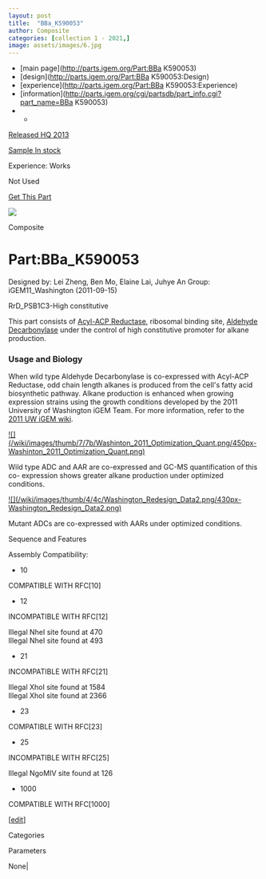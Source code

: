 ```yaml
---
layout: post
title:  "BBa_K590053"
author: Composite
categories: [collection 1 - 2021,] 
image: assets/images/6.jpg
---
```



  * [main page](http://parts.igem.org/Part:BBa K590053)
  * [design](http://parts.igem.org/Part:BBa K590053:Design)
  * [experience](http://parts.igem.org/Part:BBa K590053:Experience)
  * [information](http://parts.igem.org/cgi/partsdb/part_info.cgi?part_name=BBa K590053)
  *   * 

[Released HQ 2013](http://parts.igem.org/Help:Part_Status_Box)

[Sample In stock](http://parts.igem.org/Help:Part_Status_Box)

Experience: Works

Not Used

[ Get This Part](http://parts.igem.org/partsdb/get_part.cgi?part=BBa_K590053)

![](http://parts.igem.org/images/partbypart/icon_composite.png)

Composite

# Part:BBa_K590053

Designed by: Lei Zheng, Ben Mo, Elaine Lai, Juhye An   Group:
iGEM11_Washington   (2011-09-15)

RrD_PSB1C3-High constitutive

This part consists of [Acyl-ACP
Reductase](http://parts.igem.org/wiki/index.php?title=Part:BBa_K590032),
ribosomal binding site, [Aldehyde
Decarbonylase](http://parts.igem.org/Part:BBa_K590031) under the control of
high constitutive promoter for alkane production.

### Usage and Biology

When wild type Aldehyde Decarbonylase is co-expressed with Acyl-ACP Reductase,
odd chain length alkanes is produced from the cell's fatty acid biosynthetic
pathway. Alkane production is enhanced when growing expression strains using
the growth conditions developed by the 2011 University of Washington iGEM
Team. For more information, refer to the [2011 UW iGEM
wiki](http://2011.igem.org/Team:Washington).

[![](/wiki/images/thumb/7/7b/Washinton_2011_Optimization_Quant.png/450px-
Washinton_2011_Optimization_Quant.png)](/File:Washinton_2011_Optimization_Quant.png)

[](/File:Washinton_2011_Optimization_Quant.png "Enlarge")

Wild type ADC and AAR are co-expressed and GC-MS quantification of this co-
expression shows greater alkane production under optimized conditions.

[![](/wiki/images/thumb/4/4c/Washington_Redesign_Data2.png/430px-
Washington_Redesign_Data2.png)](/File:Washington_Redesign_Data2.png)

[](/File:Washington_Redesign_Data2.png "Enlarge")

Mutant ADCs are co-expressed with AARs under optimized conditions.

  

  
Sequence and Features

  

Assembly Compatibility:

  * 10

COMPATIBLE WITH RFC[10]

  * 12

INCOMPATIBLE WITH RFC[12]

Illegal NheI site found at 470  
Illegal NheI site found at 493  

  * 21

INCOMPATIBLE WITH RFC[21]

Illegal XhoI site found at 1584  
Illegal XhoI site found at 2366  

  * 23

COMPATIBLE WITH RFC[23]

  * 25

INCOMPATIBLE WITH RFC[25]

Illegal NgoMIV site found at 126  

  * 1000

COMPATIBLE WITH RFC[1000]

  

[[edit](http://parts.igem.org/partsdb/part_info.cgi?part_name=BBa_K590053)]

Categories

Parameters

None|


